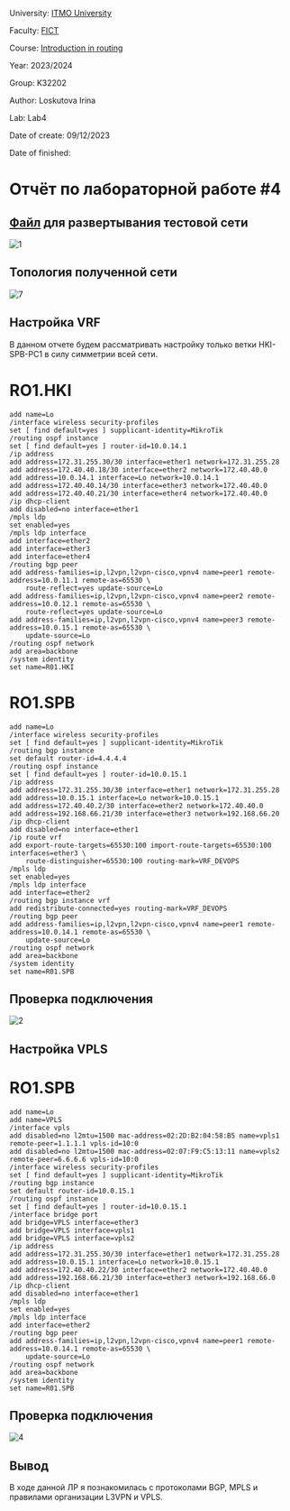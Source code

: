 University: [ITMO University](https://itmo.ru/ru/)

Faculty: [FICT](https://fict.itmo.ru)

Course: [Introduction in routing](https://github.com/itmo-ict-faculty/introduction-in-routing)

Year: 2023/2024

Group: K32202

Author: Loskutova Irina

Lab: Lab4

Date of create: 09/12/2023

Date of finished:

# Отчёт по лабораторной работе #4

## [Файл](https://github.com/sgsoul/2023_2024-introduction_in_routing-k33202-loskutova_i_v/blob/main/lab4/topo4.clab.yml) для развертывания тестовой сети

![1](https://github.com/sgsoul/2023_2024-introduction_in_routing-k33202-loskutova_i_v/assets/93263659/aec68083-ab00-490f-8338-98dc6e043e48)


## Топология полученной сети

![7](https://github.com/sgsoul/2023_2024-introduction_in_routing-k33202-loskutova_i_v/assets/93263659/b86251f5-d371-423a-b9cc-4b1c78581cc4)


## Настройка VRF

В данном отчете будем рассматривать настройку только ветки HKI-SPB-PC1 в силу симметрии всей сети.

# RO1.HKI

```
add name=Lo
/interface wireless security-profiles
set [ find default=yes ] supplicant-identity=MikroTik
/routing ospf instance
set [ find default=yes ] router-id=10.0.14.1
/ip address
add address=172.31.255.30/30 interface=ether1 network=172.31.255.28
add address=172.40.40.18/30 interface=ether2 network=172.40.40.0
add address=10.0.14.1 interface=Lo network=10.0.14.1
add address=172.40.40.14/30 interface=ether3 network=172.40.40.0
add address=172.40.40.21/30 interface=ether4 network=172.40.40.0
/ip dhcp-client
add disabled=no interface=ether1
/mpls ldp
set enabled=yes
/mpls ldp interface
add interface=ether2
add interface=ether3
add interface=ether4
/routing bgp peer
add address-families=ip,l2vpn,l2vpn-cisco,vpnv4 name=peer1 remote-address=10.0.11.1 remote-as=65530 \
    route-reflect=yes update-source=Lo
add address-families=ip,l2vpn,l2vpn-cisco,vpnv4 name=peer2 remote-address=10.0.12.1 remote-as=65530 \
    route-reflect=yes update-source=Lo
add address-families=ip,l2vpn,l2vpn-cisco,vpnv4 name=peer3 remote-address=10.0.15.1 remote-as=65530 \
    update-source=Lo
/routing ospf network
add area=backbone
/system identity
set name=R01.HKI
```

# RO1.SPB

```
add name=Lo
/interface wireless security-profiles
set [ find default=yes ] supplicant-identity=MikroTik
/routing bgp instance
set default router-id=4.4.4.4
/routing ospf instance
set [ find default=yes ] router-id=10.0.15.1
/ip address
add address=172.31.255.30/30 interface=ether1 network=172.31.255.28
add address=10.0.15.1 interface=Lo network=10.0.15.1
add address=172.40.40.2/30 interface=ether2 network=172.40.40.0
add address=192.168.66.21/30 interface=ether3 network=192.168.66.20
/ip dhcp-client
add disabled=no interface=ether1
/ip route vrf
add export-route-targets=65530:100 import-route-targets=65530:100 interfaces=ether3 \
    route-distinguisher=65530:100 routing-mark=VRF_DEVOPS
/mpls ldp
set enabled=yes
/mpls ldp interface
add interface=ether2
/routing bgp instance vrf
add redistribute-connected=yes routing-mark=VRF_DEVOPS
/routing bgp peer
add address-families=ip,l2vpn,l2vpn-cisco,vpnv4 name=peer1 remote-address=10.0.14.1 remote-as=65530 \
    update-source=Lo
/routing ospf network
add area=backbone
/system identity
set name=R01.SPB
```

## Проверка подключения

![2](https://github.com/sgsoul/2023_2024-introduction_in_routing-k33202-loskutova_i_v/assets/93263659/9c773018-a56a-4060-b042-57b0a10584a3)


## Настройка VPLS

# RO1.SPB

```
add name=Lo
add name=VPLS
/interface vpls
add disabled=no l2mtu=1500 mac-address=02:2D:B2:04:58:B5 name=vpls1 remote-peer=1.1.1.1 vpls-id=10:0
add disabled=no l2mtu=1500 mac-address=02:07:F9:C5:13:11 name=vpls2 remote-peer=6.6.6.6 vpls-id=10:0
/interface wireless security-profiles
set [ find default=yes ] supplicant-identity=MikroTik
/routing bgp instance
set default router-id=10.0.15.1
/routing ospf instance
set [ find default=yes ] router-id=10.0.15.1
/interface bridge port
add bridge=VPLS interface=ether3
add bridge=VPLS interface=vpls1
add bridge=VPLS interface=vpls2
/ip address
add address=172.31.255.30/30 interface=ether1 network=172.31.255.28
add address=10.0.15.1 interface=Lo network=10.0.15.1
add address=172.40.40.22/30 interface=ether2 network=172.40.40.0
add address=192.168.66.21/30 interface=ether3 network=192.168.66.0
/ip dhcp-client
add disabled=no interface=ether1
/mpls ldp
set enabled=yes
/mpls ldp interface
add interface=ether2
/routing bgp peer
add address-families=ip,l2vpn,l2vpn-cisco,vpnv4 name=peer1 remote-address=10.0.14.1 remote-as=65530 \
    update-source=Lo
/routing ospf network
add area=backbone
/system identity
set name=R01.SPB
```

## Проверка подключения

![4](https://github.com/sgsoul/2023_2024-introduction_in_routing-k33202-loskutova_i_v/assets/93263659/2f4caaef-e452-4129-929e-b124e19938c7)


## Вывод

В ходе данной ЛР я познакомилась с протоколами BGP, MPLS и правилами организации L3VPN и VPLS.
